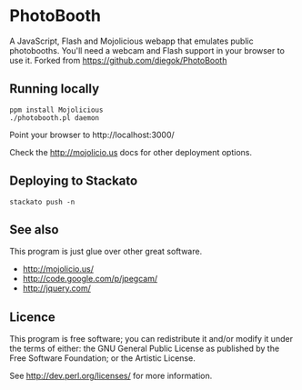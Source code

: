 PhotoBooth
==========

A JavaScript, Flash and Mojolicious webapp that emulates public
photobooths. You'll need a webcam and Flash support in your browser to
use it. Forked from https://github.com/diegok/PhotoBooth

Running locally
---------------

    ppm install Mojolicious
    ./photobooth.pl daemon
    
Point your browser to http://localhost:3000/

Check the http://mojolicio.us docs for other deployment options. 


Deploying to Stackato
---------------------

    stackato push -n


See also
--------

This program is just glue over other great software.

 * http://mojolicio.us/
 * http://code.google.com/p/jpegcam/
 * http://jquery.com/

Licence
-------

This program is free software; you can redistribute it and/or modify it
under the terms of either: the GNU General Public License as published
by the Free Software Foundation; or the Artistic License.

See http://dev.perl.org/licenses/ for more information.
